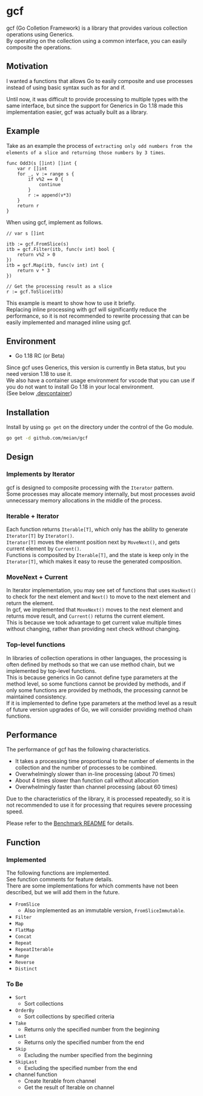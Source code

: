 # gcf

gcf (Go Colletion Framework) is a library that provides various collection operations using Generics.  
By operating on the collection using a common interface, you can easily composite the operations.

## Motivation

I wanted a functions that allows Go to easily composite and use processes instead of using basic syntax such as for and if.

Until now, it was difficult to provide processing to multiple types with the same interface, but since the support for Generics in Go 1.18 made this implementation easier, gcf was actually built as a library.

## Example

Take as an example the process of `extracting only odd numbers from the elements of a slice and returning those numbers by 3 times`.

```golang
func Odd3(s []int) []int {
    var r []int
    for _, v := range s {
        if v%2 == 0 {
            continue
        }
        r := append(v*3)
    }
    return r
}
```

When using gcf, implement as follows.

```golang
// var s []int

itb := gcf.FromSlice(s)
itb = gcf.Filter(itb, func(v int) bool {
    return v%2 > 0
})
itb = gcf.Map(itb, func(v int) int {
    return v * 3
})

// Get the processing result as a slice
r := gcf.ToSlice(itb)
```

This example is meant to show how to use it briefly.  
Replacing inline processing with gcf will significantly reduce the performance, so it is not recommended to rewrite processing that can be easily implemented and managed inline using gcf.

## Environment

- Go 1.18 RC (or Beta)

Since gcf uses Generics, this version is currently in Beta status, but you need version 1.18 to use it.  
We also have a container usage environment for vscode that you can use if you do not want to install Go 1.18 in your local environment.  
(See below [.devcontainer](https://github.com/meian/gcf/tree/main/.devcontainer))

## Installation

Install by using `go get` on the directory under the control of the Go module.

```bash
go get -d github.com/meian/gcf
```

## Design

### Implements by Iterator

gcf is designed to composite processing with the `Iterator` pattern.  
Some processes may allocate memory internally, but most processes avoid unnecessary memory allocations in the middle of the process.

### Iterable + Iterator

Each function returns `Iterable[T]`, which only has the ability to generate `Iterator[T]` by `Iterator()`.  
`Iterator[T]` moves the element position next by `MoveNext()`, and gets current element by `Current()`.  
Functions is composited by `Iterable[T]`, and the state is keep only in the `Iterator[T]`, which makes it easy to reuse the generated composition.

### MoveNext + Current

In Iterator implementation, you may see set of functions that uses `HasNext()` to check for the next element and `Next()` to move to the next element and return the element.  
In gcf, we implemented that `MoveNext()` moves to the next element and returns move result, and `Current()` returns the current element.  
This is because we took advantage to get current value multiple times without changing, rather than providing next check without changing.

### Top-level functions

In libraries of collection operations in other languages, the processing is often defined by methods so that we can use method chain, but we implemented by top-level functions.  
This is because generics in Go cannot define type parameters at the method level, so some functions cannot be provided by methods, and if only some functions are provided by methods, the processing cannot be maintained consistency.  
If it is implemented to define type parameters at the method level as a result of future version upgrades of Go, we will consider providing method chain functions.  

## Performance

The performance of gcf has the following characteristics.

- It takes a processing time proportional to the number of elements in the collection and the number of processes to be combined.
- Overwhelmingly slower than in-line processing (about 70 times)
- About 4 times slower than function call without allocation
- Overwhelmingly faster than channel processing (about 60 times)

Due to the characteristics of the library, it is processed repeatedly, so it is not recommended to use it for processing that requires severe processing speed.

Please refer to the [Benchmark README](bench/README.md) for details.

## Function

### Implemented

The following functions are implemented.  
See function comments for feature details.  
There are some implementations for which comments have not been described, but we will add them in the future.

- `FromSlice`
  - Also implemented as an immutable version, `FromSliceImmutable`.
- `Filter`
- `Map`
- `FlatMap`
- `Concat`
- `Repeat`
- `RepeatIterable`
- `Range`
- `Reverse`
- `Distinct`

### To Be

- `Sort`
  - Sort collections
- `OrderBy`
  - Sort collections by specified criteria
- `Take`
  - Returns only the specified number from the beginning
- `Last`
  - Returns only the specified number from the end
- `Skip`
  - Excluding the number specified from the beginning
- `SkipLast`
  - Excluding the specified number from the end
- channel function
  - Create Iterable from channel
  - Get the result of Iterable on channel
